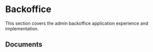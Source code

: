 # Backoffice

This section covers the admin backoffice application experience and implementation.

## Documents
<!-- To be defined -->
